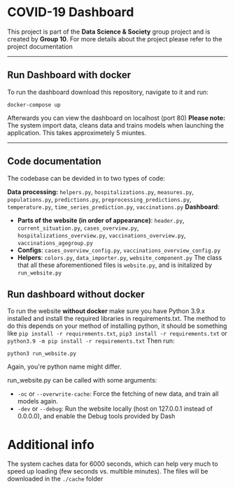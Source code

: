 # COVID-19 Dashboard
This project is part of the **Data Science & Society** group project and is created by **Group 10**. For more details about the project please refer to the project documentation

---

## Run Dashboard with docker

To run the dashboard download this repository, navigate to it and run:

```docker-compose up```

Afterwards you can view the dashboard on localhost (port 80)
**Please note:** The system import data, cleans data and trains models when launching the application. This takes approximetely 5 miuntes.

---
## Code documentation
The codebase can be devided in to two types of code:

**Data processing:** `helpers.py`, `hospitalizations.py`, `measures.py`, `populations.py`, `predictions.py`, `preprocessing_predictions.py`, `temperature.py`, `time_series_prediction.py`, `vaccinations.py`
**Dashboard**:
- **Parts of the website (in order of appearance)**: `header.py`, `current_situation.py`, `cases_overview.py`, `hospitalizations_overview.py`, `vaccinations_overview.py`, `vaccinations_agegroup.py`
- **Configs**: `cases_overview_config.py`, `vaccinations_overview_config.py`
- **Helpers**: `colors.py`, `data_importer.py`, `website_component.py`
The class that all these aforementioned files is `website.py`, and is initalized by `run_website.py` 

## Run dashboard without docker
To run the website **without docker** make sure you have Python 3.9.x installed and install the required libraries in requirements.txt. The method to do this depends on your method of installing python, it should be something like `pip install -r requirements.txt`, `pip3 install -r requirements.txt` or `python3.9 -m pip install -r requirements.txt`
Then run:
```
python3 run_website.py
```
Again, you're python name might differ.

run_website.py can be called with some arguments:
- `-oc` or `--overwrite-cache`: Force the fetching of new data, and train all models again.
- `-dev` or `--debug`: Run the website locally (host on 127.0.0.1 instead of 0.0.0.0), and enable the Debug tools provided by Dash

# Additional info
The system caches data for 6000 seconds, which can help very much to speed up loading (few seconds vs. multible minutes). The files will be downloaded in the `./cache` folder
